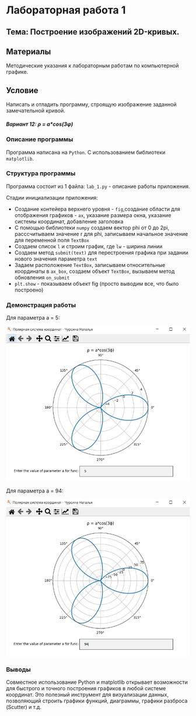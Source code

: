 # Лабораторная работа 1 
## Тема: Построение изображений 2D-кривых.

## Материалы
Методические указания к лабораторным работам по компьютерной графике.

## Условие
Написать и отладить программу, строящую изображение заданной замечательной кривой.
##### Вариант 12: ρ = a*cos(3φ)

### Описание программы
Программа написана на `Python`. С использованием библиотеки  `matplotlib`.

### Структура программы
Программа состоит из 1 файла: 
`lab_1.py` - описание работы приложения.


Стадии инициализации приложения:
* Создание контейера верхнего уровня - `fig`,создание области для отображения графиков - `ax`,  указание размера окна, указание системы координат, добавление заголовка 
* С помощью библиотеки `numpy` создаем вектор phi от 0 до 2pi, расссчитываем значение r для phi, записываем начальное значение для переменной поля `TextBox`
* Создаем список `l` и строим график, где `lw` - ширина линии
* Создаем метод `submit(text)` для перестроения графика при задании нового значения параметра `text`
* Задаем расположение `TextBox`, записываем относительные координаты в `ax_box`, создаем объект `TextBox`, вызываем метод обновления `on_submit` 
* `plt.show` - показываем объект fig (просто выводим все, что было построено)

### Демонстрация работы

Для параметра a = 5:

![Preview 1](https://github.com/kwk18/CG/blob/main/lab1/plot1.jpg)

Для параметра a = 94:

![Preview 2](https://github.com/kwk18/CG/blob/main/lab1/plot2.jpg)

### Выводы
Совместное использование Python и matplotlib открывает возможности для быстрого и точного построения графиков в любой системе координат. Это полезный инструмент для визуализации данных, позволяющий строить графики функций, диаграммы, графики разброса (Scutter) и т.д.

